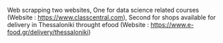 Web scrapping two websites, 
One for data science related courses (Website : https://www.classcentral.com),
Second for shops available for delivery in Thessaloniki throught efood (Website : https://www.e-food.gr/delivery/thessaloniki)

